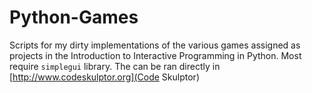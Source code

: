 Python-Games
============

Scripts for my dirty implementations of the various games assigned as projects in the Introduction to Interactive 
Programming in Python. Most require `simplegui` library. The can be ran directly in [http://www.codeskulptor.org](Code Skulptor)

